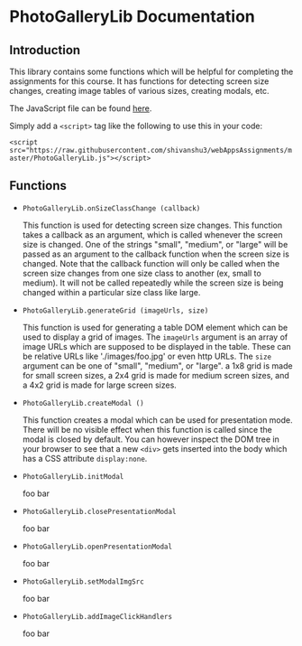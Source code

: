 # PhotoGalleryLib Documentation

## Introduction

This library contains some functions which will be helpful for completing the assignments for this course. It has functions for detecting screen size changes, creating image tables of various sizes, creating modals, etc.

The JavaScript file can be found [here](https://github.com/shivanshu3/webAppsAssignments/blob/master/PhotoGalleryLib.js).

Simply add a `<script>` tag like the following to use this in your code:

`<script src="https://raw.githubusercontent.com/shivanshu3/webAppsAssignments/master/PhotoGalleryLib.js"></script>`

## Functions

- `PhotoGalleryLib.onSizeClassChange (callback)`

    This function is used for detecting screen size changes. This function takes a callback as an argument, which is called whenever the screen size is changed. One of the strings "small", "medium", or "large" will be passed as an argument to the callback function when the screen size is changed. Note that the callback function will only be called when the screen size changes from one size class to another (ex, small to medium). It will not be called repeatedly while the screen size is being changed within a particular size class like large.

- `PhotoGalleryLib.generateGrid (imageUrls, size)`

    This function is used for generating a table DOM element which can be used to display a grid of images. The `imageUrls` argument is an array of image URLs which are supposed to be displayed in the table. These can be relative URLs like './images/foo.jpg' or even http URLs. The `size` argument can be one of "small", "medium", or "large". a 1x8 grid is made for small screen sizes, a 2x4 grid is made for medium screen sizes, and a 4x2 grid is made for large screen sizes.

- `PhotoGalleryLib.createModal ()`

    This function creates a modal which can be used for presentation mode. There will be no visible effect when this function is called since the modal is closed by default. You can however inspect the DOM tree in your browser to see that a new `<div>` gets inserted into the body which has a CSS attribute `display:none`.

- `PhotoGalleryLib.initModal`

    foo bar

- `PhotoGalleryLib.closePresentationModal`

    foo bar

- `PhotoGalleryLib.openPresentationModal`

    foo bar
    
- `PhotoGalleryLib.setModalImgSrc`

    foo bar
    
- `PhotoGalleryLib.addImageClickHandlers`

    foo bar
